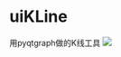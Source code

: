 # uiKLine
用pyqtgraph做的K线工具
![](https://raw.githubusercontent.com/moonnejs/uiKLine/master/KLine.png)
